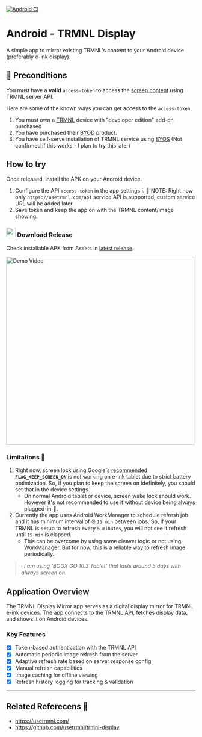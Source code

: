 [![Android CI](https://github.com/hossain-khan/android-trmnl-display/actions/workflows/android.yml/badge.svg)](https://github.com/hossain-khan/android-trmnl-display/actions/workflows/android.yml)

# Android - TRMNL Display
A simple app to mirror existing TRMNL's content to your Android device (preferably e-ink display).

## 📜 Preconditions
You must have a **valid** `access-token` to access the [screen content](https://docs.usetrmnl.com/go/private-api/fetch-screen-content) using TRMNL server API.

Here are some of the known ways you can get access to the `access-token`.

1. You must own a [TRMNL](https://usetrmnl.com/) device with "developer edition" add-on purchased
2. You have purchased their [BYOD](https://docs.usetrmnl.com/go/diy/byod) product.
3. You have self-serve installation of TRMNL service using [BYOS](https://docs.usetrmnl.com/go/diy/byos) (Not confirmed if this works - I plan to try this later)


## How to try
Once released, install the APK on your Android device.

1. Configure the API `access-token` in the app settings
    i. 📝 NOTE: Right now only `https://usetrmnl.com/api` service API is supported, custom service URL will be added later
2. Save token and keep the app on with the TRMNL content/image showing.

### <img src="https://github.com/user-attachments/assets/64b4b132-a885-4783-98e3-c201bae6ccff" width="25"> Download Release
Check installable APK from Assets in [latest release](https://github.com/hossain-khan/android-trmnl-display/releases).

<img alt="Demo Video" src="https://github.com/user-attachments/assets/965a5cb3-d1b6-400c-8164-d96760fc17a2" width="500">

### Limitations 🚧
1. Right now, screen lock using Google's [recommended](https://developer.android.com/develop/background-work/background-tasks/awake/screen-on) **`FLAG_KEEP_SCREEN_ON`** is not working on e-Ink tablet due to strict battery optimization. So, if you plan to keep the screen on idefinitely, you should set that in the device settings.
    * On normal Android tablet or device, screen wake lock should work. However it's not recommended to use it without device being always plugged-in 🔌.
2. Currently the app uses Android WorkManager to schedule refresh job and it has minimum interval of ⏰ `15 min` between jobs. So, if your TRMNL is setup to refresh every `5 minutes`, you will not see it refresh until `15 min` is elapsed.
    * This can be overcome by using some cleaver logic or not using WorkManager. But for now, this is a reliable way to refresh image periodically.

> ℹ️ _I am using 'BOOX GO 10.3 Tablet' that lasts around 5 days with always screen on._


## Application Overview

The TRMNL Display Mirror app serves as a digital display mirror for TRMNL e-ink devices. The app connects to the TRMNL API, fetches display data, and shows it on Android devices.

### Key Features

- [x] Token-based authentication with the TRMNL API
- [x] Automatic periodic image refresh from the server
- [x] Adaptive refresh rate based on server response config
- [x] Manual refresh capabilities
- [x] Image caching for offline viewing
- [x] Refresh history logging for tracking & validation

---

## Related Referecens 📖
* https://usetrmnl.com/
* https://github.com/usetrmnl/trmnl-display
